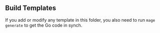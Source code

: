 

## Build Templates

If you add or modify any template in this folder, you also need to run `mage generate` to get the Go code in synch.